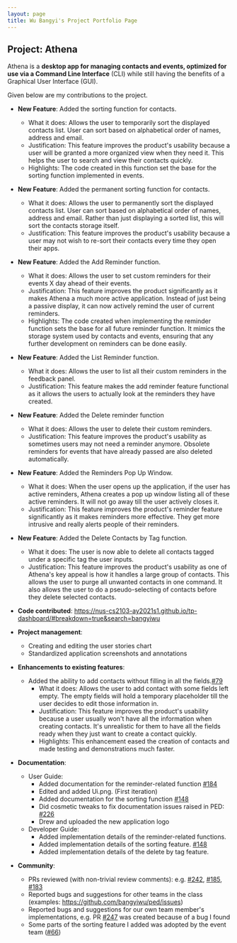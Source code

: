 ```yaml
---
layout: page
title: Wu Bangyi's Project Portfolio Page
---
```


## Project: Athena

Athena is a **desktop app for managing contacts and events, optimized for use via a Command Line Interface** (CLI) while
still having the benefits of a Graphical User Interface (GUI).

Given below are my contributions to the project.

* **New Feature**: Added the sorting function for contacts.
  * What it does: Allows the user to temporarily sort the displayed contacts list. User can sort based on alphabetical
  order of names, address and email.
  * Justification: This feature improves the product's usability because a user will be granted a more organized view 
  when they need it. This helps the user to search and view their contacts quickly.
  * Highlights: The code created in this function set the base for the sorting function implemented in events.
  
* **New Feature**: Added the permanent sorting function for contacts.
  * What it does: Allows the user to permanently sort the displayed contacts list. User can sort based on alphabetical
  order of names, address and email. Rather than just displaying a sorted list, this will sort the contacts storage
  itself.
  * Justification: This feature improves the product's usability because a user may not wish to re-sort their contacts 
  every time they open their apps. 
  
* **New Feature**: Added the Add Reminder function.
  * What it does: Allows the user to set custom reminders for their events X day ahead of their events.
  * Justification: This feature improves the product significantly as it makes Athena a much more active application.
  Instead of just being a passive display, it can now actively remind the user of current reminders.
  * Highlights: The code created when implementing the reminder function sets the base for all future reminder function.
  It mimics the storage system used by contacts and events, ensuring that any further development on reminders can be
  done easily. 

* **New Feature**: Added the List Reminder function.
  * What it does: Allows the user to list all their custom reminders in the feedback panel.
  * Justification: This feature makes the add reminder feature functional as it allows the users to actually look at 
  the reminders they have created.
  
* **New Feature**: Added the Delete reminder function
  * What it does: Allows the user to delete their custom reminders.
  * Justification: This feature improves the product's usability as sometimes users may not need a reminder anymore.
  Obsolete reminders for events that have already passed are also deleted automatically. 

* **New Feature**: Added the Reminders Pop Up Window.
  * What it does: When the user opens up the application, if the user has active reminders, Athena creates a pop up
  window listing all of these active reminders. It will not go away till the user actively closes it.
  * Justification: This feature improves the product's reminder feature significantly as it makes reminders more
  effective. They get more intrusive and really alerts people of their reminders.
  
* **New Feature**: Added the Delete Contacts by Tag function.
  * What it does: The user is now able to delete all contacts tagged under a specific tag the user inputs.
  * Justification: This feature improves the product's usability as one of Athena's key appeal is how it handles a large
  group of contacts. This allows the user to purge all unwanted contacts in one command. It also allows the user to do
  a pseudo-selecting of contacts before they delete selected contacts.

* **Code contributed**: https://nus-cs2103-ay2021s1.github.io/tp-dashboard/#breakdown=true&search=bangyiwu

* **Project management**:
  * Creating and editing the user stories chart
  * Standardized application screenshots and annotations

* **Enhancements to existing features**:
  * Added the ability to add contacts without filling in all the fields.[\#79](https://github.com/AY2021S1-CS2103T-W10-4/tp/pull/79)
      * What it does: Allows the user to add contact with some fields left empty. The empty fields will hold a temporary
      placeholder till the user decides to edit those information in.
      * Justification: This feature improves the product's usability because a user usually won't have all the information
      when creating contacts. It's unrealistic for them to have all the fields ready when they just want to create 
      a contact quickly.
      * Highlights: This enhancement eased the creation of contacts and made testing and demonstrations much faster.

* **Documentation**:
  * User Guide:
    * Added documentation for the reminder-related function [\#184](https://github.com/AY2021S1-CS2103T-W10-4/tp/pull/184)
    * Edited and added Ui.png. (First iteration)
    * Added documentation for the sorting function [\#148](https://github.com/AY2021S1-CS2103T-W10-4/tp/pull/148)
    * Did cosmetic tweaks to fix documentation issues raised in PED: [\#226](https://github.com/AY2021S1-CS2103T-W10-4/tp/pull/226)
    * Drew and uploaded the new application logo
  * Developer Guide:
    * Added implementation details of the reminder-related functions.
    * Added implementation details of the sorting feature. [\#148]()
    * Added implementation details of the delete by tag feature.
    

* **Community**:
  * PRs reviewed (with non-trivial review comments): e.g. [\#242](https://github.com/AY2021S1-CS2103T-W10-4/tp/pull/242), 
  [\#185](https://github.com/AY2021S1-CS2103T-W10-4/tp/pull/185), 
  [\#183](https://github.com/AY2021S1-CS2103T-W10-4/tp/pull/183)
  * Reported bugs and suggestions for other teams in the class (examples: https://github.com/bangyiwu/ped/issues)
  * Reported bugs and suggestions for our own team member's implementations, e.g. PR [\#247](https://github.com/AY2021S1-CS2103T-W10-4/tp/pull/242) was created because of a bug I found
  * Some parts of the sorting feature I added was adopted by the event team ([\#66]())

